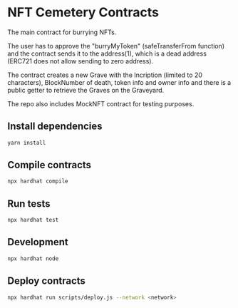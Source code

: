 # NFT Cemetery Contracts

The main contract for burrying NFTs. 

The user has to approve the "burryMyToken" (safeTransferFrom function) and the contract sends it to the address(1), which is a dead address (ERC721 does not allow sending to zero address).

The contract creates a new Grave with the Incription (limited to 20 characters), BlockNumber of death, token info and owner info and there is a public getter to retrieve the Graves on the Graveyard.

The repo also includes MockNFT contract for testing purposes.


## Install dependencies

```bash
yarn install
```

## Compile contracts

```bash
npx hardhat compile
```

## Run tests

```bash
npx hardhat test
```

## Development

```bash
npx hardhat node
```

## Deploy contracts

```bash
npx hardhat run scripts/deploy.js --network <network>
```
